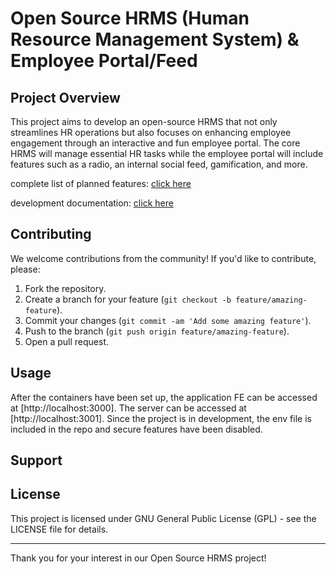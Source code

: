 # Open Source HRMS (Human Resource Management System) & Employee Portal/Feed

## Project Overview

This project aims to develop an open-source HRMS that not only streamlines HR operations but also focuses on enhancing employee engagement through an interactive and fun employee portal. The core HRMS will manage essential HR tasks while the employee portal will include features such as a radio, an internal social feed, gamification, and more.

complete list of planned features: [click here](./docs/features.md)

development documentation: [click here](./docs/dev.md)

## Contributing

We welcome contributions from the community! If you'd like to contribute, please:

1. Fork the repository.
2. Create a branch for your feature (`git checkout -b feature/amazing-feature`).
3. Commit your changes (`git commit -am 'Add some amazing feature'`).
4. Push to the branch (`git push origin feature/amazing-feature`).
5. Open a pull request.

## Usage

After the containers have been set up, the application FE can be accessed at [http://localhost:3000]. The server can be accessed at [http://localhost:3001]. Since the project is in development, the env file is included in the repo and secure features have been disabled.

## Support

## License

This project is licensed under GNU General Public License (GPL) - see the LICENSE file for details.

---

Thank you for your interest in our Open Source HRMS project!

